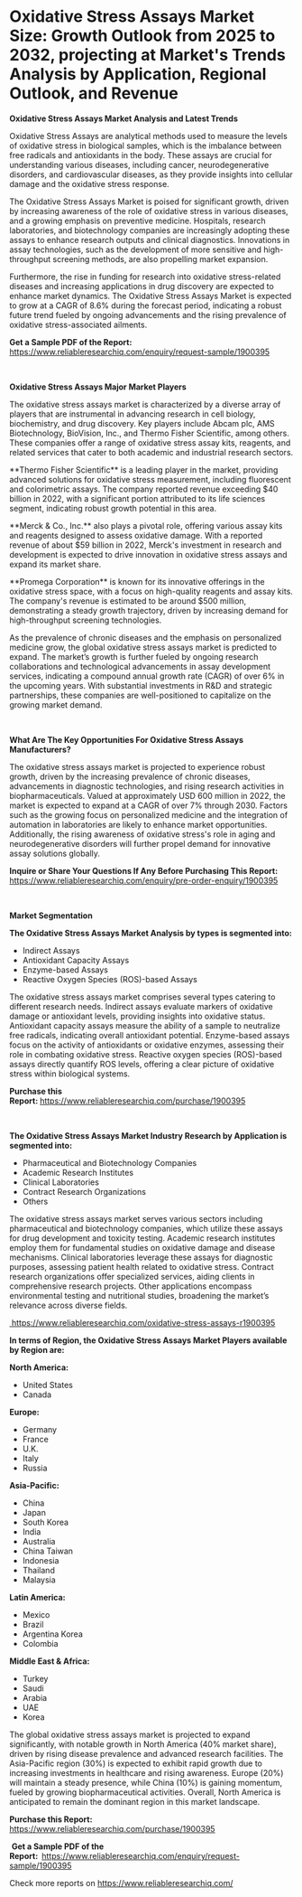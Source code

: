 <p><h1>Oxidative Stress Assays Market Size: Growth Outlook from 2025 to 2032, projecting at Market's Trends Analysis by Application, Regional Outlook, and Revenue</h1></p><p><strong>Oxidative Stress Assays Market Analysis and Latest Trends</strong></p>
<p><p>Oxidative Stress Assays are analytical methods used to measure the levels of oxidative stress in biological samples, which is the imbalance between free radicals and antioxidants in the body. These assays are crucial for understanding various diseases, including cancer, neurodegenerative disorders, and cardiovascular diseases, as they provide insights into cellular damage and the oxidative stress response.</p><p>The Oxidative Stress Assays Market is poised for significant growth, driven by increasing awareness of the role of oxidative stress in various diseases, and a growing emphasis on preventive medicine. Hospitals, research laboratories, and biotechnology companies are increasingly adopting these assays to enhance research outputs and clinical diagnostics. Innovations in assay technologies, such as the development of more sensitive and high-throughput screening methods, are also propelling market expansion.</p><p>Furthermore, the rise in funding for research into oxidative stress-related diseases and increasing applications in drug discovery are expected to enhance market dynamics. The Oxidative Stress Assays Market is expected to grow at a CAGR of 8.6% during the forecast period, indicating a robust future trend fueled by ongoing advancements and the rising prevalence of oxidative stress-associated ailments.</p></p>
<p><strong>Get a Sample PDF of the Report:&nbsp;</strong> <a href="https://www.reliableresearchiq.com/enquiry/request-sample/1900395?utm_campaign=1842&utm_medium=2&utm_source=Github&utm_content=ia&utm_term=03032025&utm_id=oxidative-stress-assays">https://www.reliableresearchiq.com/enquiry/request-sample/1900395</a></p>
<p>&nbsp;</p>
<p><strong>Oxidative Stress Assays Major Market Players</strong></p>
<p><p>The oxidative stress assays market is characterized by a diverse array of players that are instrumental in advancing research in cell biology, biochemistry, and drug discovery. Key players include Abcam plc, AMS Biotechnology, BioVision, Inc., and Thermo Fisher Scientific, among others. These companies offer a range of oxidative stress assay kits, reagents, and related services that cater to both academic and industrial research sectors.</p><p>**Thermo Fisher Scientific** is a leading player in the market, providing advanced solutions for oxidative stress measurement, including fluorescent and colorimetric assays. The company reported revenue exceeding $40 billion in 2022, with a significant portion attributed to its life sciences segment, indicating robust growth potential in this area.</p><p>**Merck & Co., Inc.** also plays a pivotal role, offering various assay kits and reagents designed to assess oxidative damage. With a reported revenue of about $59 billion in 2022, Merck's investment in research and development is expected to drive innovation in oxidative stress assays and expand its market share.</p><p>**Promega Corporation** is known for its innovative offerings in the oxidative stress space, with a focus on high-quality reagents and assay kits. The company's revenue is estimated to be around $500 million, demonstrating a steady growth trajectory, driven by increasing demand for high-throughput screening technologies.</p><p>As the prevalence of chronic diseases and the emphasis on personalized medicine grow, the global oxidative stress assays market is predicted to expand. The market’s growth is further fueled by ongoing research collaborations and technological advancements in assay development services, indicating a compound annual growth rate (CAGR) of over 6% in the upcoming years. With substantial investments in R&D and strategic partnerships, these companies are well-positioned to capitalize on the growing market demand.</p></p>
<p>&nbsp;</p>
<p><strong>What Are The Key Opportunities For Oxidative Stress Assays Manufacturers?</strong></p>
<p><p>The oxidative stress assays market is projected to experience robust growth, driven by the increasing prevalence of chronic diseases, advancements in diagnostic technologies, and rising research activities in biopharmaceuticals. Valued at approximately USD 600 million in 2022, the market is expected to expand at a CAGR of over 7% through 2030. Factors such as the growing focus on personalized medicine and the integration of automation in laboratories are likely to enhance market opportunities. Additionally, the rising awareness of oxidative stress's role in aging and neurodegenerative disorders will further propel demand for innovative assay solutions globally.</p></p>
<p><strong>Inquire or Share Your Questions If Any Before Purchasing This Report:</strong> <a href="https://www.reliableresearchiq.com/enquiry/pre-order-enquiry/1900395?utm_campaign=1842&utm_medium=2&utm_source=Github&utm_content=ia&utm_term=03032025&utm_id=oxidative-stress-assays">https://www.reliableresearchiq.com/enquiry/pre-order-enquiry/1900395</a></p>
<p>&nbsp;</p>
<p><strong>Market Segmentation</strong></p>
<p><strong>The Oxidative Stress Assays Market Analysis by types is segmented into:</strong></p>
<p><ul><li>Indirect Assays</li><li>Antioxidant Capacity Assays</li><li>Enzyme-based Assays</li><li>Reactive Oxygen Species (ROS)-based Assays</li></ul></p>
<p><p>The oxidative stress assays market comprises several types catering to different research needs. Indirect assays evaluate markers of oxidative damage or antioxidant levels, providing insights into oxidative status. Antioxidant capacity assays measure the ability of a sample to neutralize free radicals, indicating overall antioxidant potential. Enzyme-based assays focus on the activity of antioxidants or oxidative enzymes, assessing their role in combating oxidative stress. Reactive oxygen species (ROS)-based assays directly quantify ROS levels, offering a clear picture of oxidative stress within biological systems.</p></p>
<p><strong>Purchase this Report:&nbsp;</strong><a href="https://www.reliableresearchiq.com/purchase/1900395?utm_campaign=1842&utm_medium=2&utm_source=Github&utm_content=ia&utm_term=03032025&utm_id=oxidative-stress-assays">https://www.reliableresearchiq.com/purchase/1900395</a></p>
<p>&nbsp;</p>
<p><strong>The Oxidative Stress Assays Market Industry Research by Application is segmented into:</strong></p>
<p><ul><li>Pharmaceutical and Biotechnology Companies</li><li>Academic Research Institutes</li><li>Clinical Laboratories</li><li>Contract Research Organizations</li><li>Others</li></ul></p>
<p><p>The oxidative stress assays market serves various sectors including pharmaceutical and biotechnology companies, which utilize these assays for drug development and toxicity testing. Academic research institutes employ them for fundamental studies on oxidative damage and disease mechanisms. Clinical laboratories leverage these assays for diagnostic purposes, assessing patient health related to oxidative stress. Contract research organizations offer specialized services, aiding clients in comprehensive research projects. Other applications encompass environmental testing and nutritional studies, broadening the market’s relevance across diverse fields.</p></p>
<p><a href="https://www.reliableresearchiq.com/oxidative-stress-assays-r1900395?utm_campaign=1842&utm_medium=2&utm_source=Github&utm_content=ia&utm_term=03032025&utm_id=oxidative-stress-assays">&nbsp;https://www.reliableresearchiq.com/oxidative-stress-assays-r1900395</a></p>
<p><strong>In terms of Region, the Oxidative Stress Assays Market Players available by Region are:</strong></p>
<p>
    <p> <strong> North America: </strong>
        <ul>
            <li>United States</li>
            <li>Canada</li>
        </ul>
        </p> 
    <p> <strong> Europe: </strong>
        <ul>
            <li>Germany</li>
            <li>France</li>
            <li>U.K.</li>
            <li>Italy</li>
            <li>Russia</li>
        </ul>
        </p> 
    <p> <strong> Asia-Pacific: </strong>
        <ul>
            <li>China</li>
            <li>Japan</li>
            <li>South Korea</li>
            <li>India</li>
            <li>Australia</li>
            <li>China Taiwan</li>
            <li>Indonesia</li>
            <li>Thailand</li>
            <li>Malaysia</li>
        </ul>
        </p> 
    <p> <strong> Latin America: </strong>
        <ul>
            <li>Mexico</li>
            <li>Brazil</li>
            <li>Argentina Korea</li>
            <li>Colombia</li>
        </ul>
        </p> 
    <p> <strong> Middle East & Africa: </strong>
        <ul>
            <li>Turkey</li>
            <li>Saudi</li>
            <li>Arabia</li>
            <li>UAE</li>
            <li>Korea</li>
        </ul>
    </p>
    </p>
<p><p>The global oxidative stress assays market is projected to expand significantly, with notable growth in North America (40% market share), driven by rising disease prevalence and advanced research facilities. The Asia-Pacific region (30%) is expected to exhibit rapid growth due to increasing investments in healthcare and rising awareness. Europe (20%) will maintain a steady presence, while China (10%) is gaining momentum, fueled by growing biopharmaceutical activities. Overall, North America is anticipated to remain the dominant region in this market landscape.</p></p>
<p><strong>Purchase this Report: </strong><a href="https://www.reliableresearchiq.com/purchase/1900395?utm_campaign=1842&utm_medium=2&utm_source=Github&utm_content=ia&utm_term=03032025&utm_id=oxidative-stress-assays">https://www.reliableresearchiq.com/purchase/1900395</a></p>
<p>&nbsp;<strong>Get a Sample PDF of the Report:&nbsp;&nbsp;</strong><a href="https://www.reliableresearchiq.com/enquiry/request-sample/1900395?utm_campaign=1842&utm_medium=2&utm_source=Github&utm_content=ia&utm_term=03032025&utm_id=oxidative-stress-assays">https://www.reliableresearchiq.com/enquiry/request-sample/1900395</a></p>
<p><strong></strong></p>
<p>Check more reports on <a href="https://www.reliableresearchiq.com/?utm_campaign=1842&utm_medium=2&utm_source=Github&utm_content=ia&utm_term=03032025&utm_id=oxidative-stress-assays">https://www.reliableresearchiq.com/</a></p>